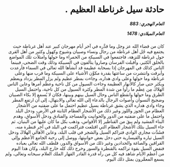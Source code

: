 <h1 dir="rtl">حادثة سيل غرناطة العظيم 
  .</h1>

<h5 dir="rtl">العام الهجري:  883

العام الميلادي: 1478

</h5>

<p dir="rtl">كان من قضاء الله عز وجل وما قدَّره في آخر أيام مهرجان كبير عند أهل غرناطة حيث يجتمع فيه جُل أهل غرناطة من رجال ونساء وصبيان وشيوخ وكهول وكثير من أهل القرى حول غرناطة للنزهة، فاجتمعوا في السبيكة من الحمراء وما حولها وامتلأت تلك المواضع بالخلق الكثير، وأقبلت الفرسان وصاروا يتألفون في السبيكة وذلك وقت الضحى، فبينما الناس كذلك في المهرجان إذا بسحابة عظيمة قد أنشأها الله تعالى في السماء فأرعدت وأبرقت وانتشرت من ساعتها بقدرة مكوِّن الأشياء على السبيكة وما قرب منها وعلى غرناطة وما حولها وعلى وادي هداره، وجاءت بمطر عظيم ولم يزل المطر يزداد ويعظم ويكثر حتى صار كالأنهار العظيمة وجاءت السيول من كل ناحية وعظُم أمرها وعاين الناس الهلاكَ مِن عِظَم ما رأوا من شدة المطر وكثرة السيول من كل ناحية، واحتمل السيل الطرق وما حولها وانقطع الناس وحال السيل بينهم وبينها، فكان لا يُسمع إلا بكاء الصبيان وضجيج النسوان وأصوات الرجال بالدعاء إلى الله تعالى والابتهال، إلى أن ارتفع المطر وجاء وادي هداره الذي يشق غرناطة بسيل عظيم احتمل ما على ضفتيه من الأشجار العظام من الجوز واللوز وغير ذلك من الأشجار العظام الثابتة في الأرض، ودخل البلد واحتمل ما على ضفتيه من الدور والحوانيت والمساجد والفنادق ودخل الأسواق، وهدم البناء المشيد ولم يبقَ من القناطير إلا الأقواس، وذهب بكل ما كان عليها من البنيان، ثم جاء السيل بتلك الأشجار العظام التي اقتلعت فتراكمت في البلد في آخر قنطرة منه، فسُدَّت مجاري الوادي فتراكم السيل والشجر في قلب البلد، وعاين الأهالي الهلاكَ ودخل السيل تياره والقيسارية حتى دخل بعض حوانيتها، ووصل إلى رحبة الجامع الأعظم وإلى القراقين والصاغة والحدادين وغير ذلك من الأسواق والدور، فلطف الله تعالى بعباده فنفض السيل بقوة تراكمه بالقنطرة والسور وخرج ذلك كله خارج البلد، وكان هذا اليوم من أعظم الأيام شاهد فيه كل من رآه قدرة القادر القهار الملك العلام سبحانه وتعالى، ولم يسمع المعمَّرون بمثل ذلك اليوم.</p></br>
